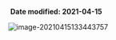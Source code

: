 ​		 **Date modified: 2021-04-15**

![image-20210415133443757](C:\Users\ASUS\AppData\Roaming\Typora\typora-user-images\image-20210415133443757.png)